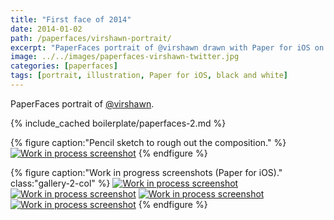 ```yaml
---
title: "First face of 2014"
date: 2014-01-02
path: /paperfaces/virshawn-portrait/
excerpt: "PaperFaces portrait of @virshawn drawn with Paper for iOS on an iPad."
image: ../../images/paperfaces-virshawn-twitter.jpg
categories: [paperfaces]
tags: [portrait, illustration, Paper for iOS, black and white]
---
```


PaperFaces portrait of [@virshawn](https://twitter.com/virshawn).

{% include_cached boilerplate/paperfaces-2.md %}

{% figure caption:"Pencil sketch to rough out the composition." %}
[![Work in process screenshot](../../images/paperfaces-virshawn-process-1-750.jpg)](../../images/paperfaces-virshawn-process-1-lg.jpg)
{% endfigure %}

{% figure caption:"Work in progress screenshots (Paper for iOS)." class:"gallery-2-col" %}
[![Work in process screenshot](../../images/paperfaces-virshawn-process-2-600.jpg)](../../images/paperfaces-virshawn-process-2-lg.jpg)
[![Work in process screenshot](../../images/paperfaces-virshawn-process-3-600.jpg)](../../images/paperfaces-virshawn-process-3-lg.jpg)
[![Work in process screenshot](../../images/paperfaces-virshawn-process-4-600.jpg)](../../images/paperfaces-virshawn-process-4-lg.jpg)
[![Work in process screenshot](../../images/paperfaces-virshawn-process-5-600.jpg)](../../images/paperfaces-virshawn-process-5-lg.jpg)
{% endfigure %}
